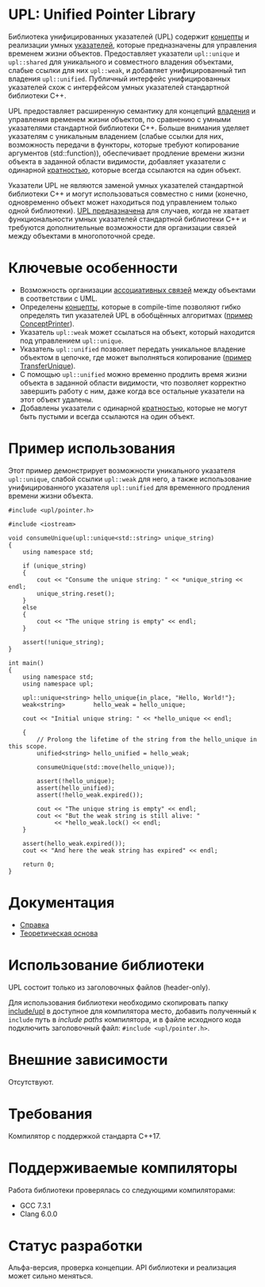 ﻿# UPL: Unified Pointer Library

Библиотека унифицированных указателей (UPL) содержит [концепты](Reference.md#Концепты-указателей) и реализации умных [указателей](Reference.md#Указатели), которые предназначены для управления временем жизни объектов. Предоставляет указатели `upl::unique` и `upl::shared` для уникального и совместного владения объектами, слабые ссылки для них `upl::weak`, и добавляет унифицированный тип владения `upl::unified`. Публичный интерфейс унифицированных указателей схож с интерфейсом умных указателей стандартной библиотеки C++.

UPL предоставляет расширенную семантику для концепций [владения](TheoreticalBasis.md#Владение) и управления временем жизни объектов, по сравнению с умными указателями стандартной библиотеки C++. Больше внимания уделяет указателям с уникальным владением (слабые ссылки для них, возможность передачи в функторы, которые требуют копирование аргументов (std::function)), обеспечивает продление времени жизни объекта в заданной области видимости, добавляет указатели с одинарной [кратностью](TheoreticalBasis.md#Кратность), которые всегда ссылаются на один объект.

Указатели UPL не являются заменой умных указателей стандартной библиотеки C++ и могут использоваться совместно с ними (конечно, одновременно объект может находиться под управлением только одной библиотеки). [UPL предназначена](Reference.md#Область-применения) для случаев, когда не хватает функциональности умных указателей стандартной библиотеки C++ и требуются дополнительные возможности для организации связей между объектами в многопоточной среде.

# Ключевые особенности

* Возможность организации [ассоциативных связей](TheoreticalBasis.md#Ассоциативные-связи) между объектами в соответствии с UML.
* Определены [концепты](Reference.md#Концепты-указателей), которые в compile-time позволяют гибко определять тип указателей UPL в обобщённых алгоритмах ([пример ConceptPrinter](example/ConceptPrinter/src/main.cpp)).
* Указатель `upl::weak` может ссылаться на объект, который находится под управлением `upl::unique`.
* Указатель `upl::unified` позволяет передать уникальное владение объектом в цепочке, где может выполняться копирование ([пример TransferUnique](example/TransferUnique/src/main.cpp)).
* С помощью `upl::unified` можно временно продлить время жизни объекта в заданной области видимости, что позволяет корректно завершить работу с ним, даже когда все остальные указатели на этот объект удалены.
* Добавлены указатели с одинарной [кратностью](TheoreticalBasis.md#Кратность), которые не могут быть пустыми и всегда ссылаются на один объект.

# Пример использования

Этот пример демонстрирует возможности уникального указателя `upl::unique`, слабой ссылки `upl::weak` для него, а также использование унифицированного указателя `upl::unified` для временного продления времени жизни объекта.

```
#include <upl/pointer.h>

#include <iostream>

void consumeUnique(upl::unique<std::string> unique_string)
{
    using namespace std;

    if (unique_string)
    {
        cout << "Consume the unique string: " << *unique_string << endl;
        unique_string.reset();
    }
    else
    {
        cout << "The unique string is empty" << endl;
    }

    assert(!unique_string);
}

int main()
{
    using namespace std;
    using namespace upl;

    upl::unique<string> hello_unique{in_place, "Hello, World!"};
    weak<string>        hello_weak = hello_unique;

    cout << "Initial unique string: " << *hello_unique << endl;

    {
        // Prolong the lifetime of the string from the hello_unique in this scope.
        unified<string> hello_unified = hello_weak;

        consumeUnique(std::move(hello_unique));

        assert(!hello_unique);
        assert(hello_unified);
        assert(!hello_weak.expired());

        cout << "The unique string is empty" << endl;
        cout << "But the weak string is still alive: "
             << *hello_weak.lock() << endl;
    }

    assert(hello_weak.expired());
    cout << "And here the weak string has expired" << endl;

    return 0;
}
```

# Документация

* [Справка](Reference.md)
* [Теоретическая основа](TheoreticalBasis.md)

# Использование библиотеки

UPL состоит только из заголовочных файлов (header-only).

Для использования библиотеки необходимо скопировать папку [include/upl](include/upl) в доступное для компилятора место, добавить полученный к `include` путь в *include paths* компилятора, и в файле исходного кода подключить заголовочный файл: `#include <upl/pointer.h>`.

# Внешние зависимости

Отсутствуют.

# Требования

Компилятор с поддержкой стандарта C++17.

# Поддерживаемые компиляторы

Работа библиотеки проверялась со следующими компиляторами:
* GCC 7.3.1
* Clang 6.0.0

# Статус разработки

Альфа-версия, проверка концепции. API библиотеки и реализация может сильно меняться.
